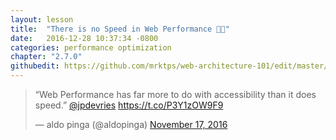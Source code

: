 ```yaml
---
layout: lesson
title:  "There is no Speed in Web Performance 🚫🚀"
date:   2016-12-28 10:37:34 -0800
categories: performance optimization
chapter: "2.7.0"
githubedit: https://github.com/mrktps/web-architecture-101/edit/master/_unit_2/2.7.0-there-is-no-speed-in-web-performance.markdown
---
```


<blockquote class="twitter-tweet" data-lang="en"><p lang="en" dir="ltr">“Web Performance has far more to do with accessibility than it does speed.” <a href="https://twitter.com/jpdevries">@jpdevries</a> <a href="https://t.co/P3Y1zOW9F9">https://t.co/P3Y1zOW9F9</a></p>&mdash; aldo pinga (@aldopinga) <a href="https://twitter.com/aldopinga/status/799265165149634560">November 17, 2016</a></blockquote> 

